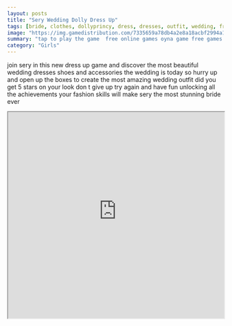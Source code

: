 ```yaml
---
layout: posts
title: "Sery Wedding Dolly Dress Up"
tags: [bride, clothes, dollyprincy, dress, dresses, outfit, wedding, free, online, games, oyna, game, free, games, play, play, games]
image: "https://img.gamedistribution.com/7335659a78db4a2e8a18acbf2994a164.jpg"
summary: "tap to play the game  free online games oyna game free games play play games"
category: "Girls"
---
```


join sery in this new dress up game and discover the most beautiful wedding dresses shoes and accessories the wedding is today so hurry up and open up the boxes to create the most amazing wedding outfit did you get 5 stars on your look don t give up try again and have fun unlocking all the achievements your fashion skills will make sery the most stunning bride ever

<iframe width="100%" height="480px;" src="https://html5.gamedistribution.com/7335659a78db4a2e8a18acbf2994a164/"></iframe>